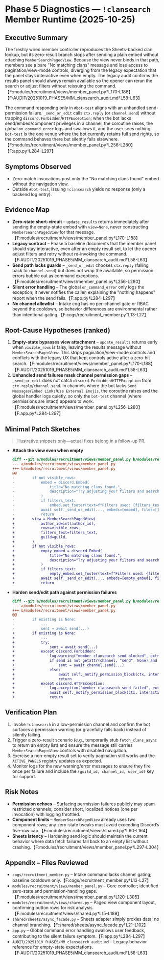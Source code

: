 # Phase 5 Diagnostics — `!clansearch` Member Runtime (2025-10-25)

## Executive Summary
The freshly wired member controller reproduces the Sheets-backed clan lookup, but its zero-result branch stops after sending a plain embed without attaching `MemberSearchPagedView`. Because the view never binds in that path, members see a bare "No matching clans" message and lose access to pagination/view-mode controls, diverging from the legacy expectation that the panel stays interactive even when empty. The legacy audit confirms the results panel should always remain available so the opener can rerun the search or adjust filters without reissuing the command.【F:modules/recruitment/views/member_panel.py†L170-L188】【F:AUDIT/20251019_PHASE5/MM_clansearch_audit.md†L58-L63】

The command responding only in `#bot-test` aligns with an unhandled send-permission failure. `_send_or_edit` calls `ctx.reply` (or `channel.send`) without trapping `discord.Forbidden`/`HTTPException`; when the bot lacks send/embed/component privileges in a channel, the coroutine raises, the global `on_command_error` logs and swallows it, and the user sees nothing. `bot-test` is the one venue where the bot currently retains full send rights, so the command behaves there but silently fails elsewhere.【F:modules/recruitment/views/member_panel.py†L256-L280】【F:app.py†L284-L297】

## Symptoms Observed
- Zero-match invocations post only the "No matching clans found" embed without the navigation view.
- Outside `#bot-test`, issuing `!clansearch` yields no response (only a backend log entry).

## Evidence Map
- **Zero-state short-circuit** – `update_results` returns immediately after sending the empty-state embed with `view=None`, never constructing `MemberSearchPagedView` for that message.【F:modules/recruitment/views/member_panel.py†L170-L188】
- **Legacy contract** – Phase 5 baseline documents that the member panel should stay interactive, even after an empty result set, to let the opener adjust filters and retry without re-invoking the command.【F:AUDIT/20251019_PHASE5/MM_clansearch_audit.md†L58-L63】
- **Send path lacks guards** – `_send_or_edit` chooses `ctx.reply` (falling back to `channel.send`) but does not wrap the awaitable, so permission errors bubble out as command exceptions.【F:modules/recruitment/views/member_panel.py†L256-L280】
- **Silent error handling** – The global `on_command_error` only logs the exception; it never notifies the caller, explaining the "nothing happens" report when the send fails.【F:app.py†L284-L297】
- **No channel allowlist** – Intake cog has no per-channel gate or RBAC beyond the cooldown, so behavior differences are environmental rather than intentional gating.【F:cogs/recruitment_member.py†L13-L27】

## Root-Cause Hypotheses (ranked)
1. **Empty-state bypasses view attachment** – `update_results` returns early when `visible_rows` is falsy, leaving the results message without `MemberSearchPagedView`. This strips pagination/view-mode controls and conflicts with the legacy UX that kept controls active after a zero-hit search.【F:modules/recruitment/views/member_panel.py†L170-L188】【F:AUDIT/20251019_PHASE5/MM_clansearch_audit.md†L58-L63】
2. **Unhandled send failures mask channel permission gaps** – `_send_or_edit` does not catch `discord.Forbidden`/`HTTPException` from `ctx.reply`/`channel.send`. In channels where the bot lacks `Send Messages`/`Embed Links`/`Use External Emojis`, the coroutine raises and the global handler logs quietly, so only the `bot-test` channel (where permissions are intact) appears to work.【F:modules/recruitment/views/member_panel.py†L256-L280】【F:app.py†L284-L297】

## Minimal Patch Sketches
> Illustrative snippets only—actual fixes belong in a follow-up PR.

- **Attach the view even when empty**
  ```diff
  diff --git a/modules/recruitment/views/member_panel.py b/modules/recruitment/views/member_panel.py
  --- a/modules/recruitment/views/member_panel.py
  +++ b/modules/recruitment/views/member_panel.py
  @@
  -        if not visible_rows:
  -            embed = discord.Embed(
  -                title="No matching clans found.",
  -                description="Try adjusting your filters and search again.",
  -            )
  -            if filters_text:
  -                embed.set_footer(text=f"Filters used: {filters_text}")
  -            await self._send_or_edit(..., embeds=[embed], files=[], view=None, ...)
  -            return
  +        view = MemberSearchPagedView(
  +            author_id=int(author_id),
  +            rows=visible_rows,
  +            filters_text=filters_text,
  +            guild=guild,
  +        )
  +        if not visible_rows:
  +            empty_embed = discord.Embed(
  +                title="No matching clans found.",
  +                description="Try adjusting your filters and search again.",
  +            )
  +            if filters_text:
  +                empty_embed.set_footer(text=f"Filters used: {filters_text}")
  +            await self._send_or_edit(..., embeds=[empty_embed], files=[], view=view, ...)
  +            return
  ```

- **Harden send/edit path against permission failures**
  ```diff
  diff --git a/modules/recruitment/views/member_panel.py b/modules/recruitment/views/member_panel.py
  --- a/modules/recruitment/views/member_panel.py
  +++ b/modules/recruitment/views/member_panel.py
  @@
  -        if existing is None:
  -            ...
  -            sent = await send(...)
  +        if existing is None:
  +            ...
  +            try:
  +                sent = await send(...)
  +            except discord.Forbidden:
  +                log.warning("member clansearch send blocked", extra={"key": key})
  +                if send is not getattr(channel, "send", None) and getattr(channel, "send", None):
  +                    sent = await channel.send(...)
  +                else:
  +                    await self._notify_permission_block(ctx, interaction)
  +                    return
  +            except discord.HTTPException:
  +                log.exception("member clansearch send failed", extra={"key": key})
  +                await self._notify_permission_block(ctx, interaction)
  +                return
  ```

## Verification Plan
1. Invoke `!clansearch` in a low-permission channel and confirm the bot surfaces a permission warning (or gracefully falls back) instead of silently failing.
2. Trigger a zero-result scenario (e.g., temporarily stub `fetch_clans_async` to return an empty list) and ensure the message still carries `MemberSearchPagedView` controls with disabled navigation.
3. Exercise a non-empty result set to verify pagination still works and the `ACTIVE_PANELS` registry updates as expected.
4. Monitor logs for the new warning/error messages to ensure they fire once per failure and include the `(guild_id, channel_id, user_id)` key for support.

## Risk Notes
- **Permission echoes** – Surfacing permission failures publicly may spam restricted channels; consider short, localized notices (one per invocation) with logging throttled.
- **Component limits** – `MemberSearchPagedView` already uses two component rows; any zero-state tweaks must avoid exceeding Discord’s five-row cap.【F:modules/recruitment/views/shared.py†L90-L164】
- **Sheets latency** – Hardening send logic should maintain the current behavior where data fetch failures fall back to an empty list without crashing.【F:modules/recruitment/views/member_panel.py†L297-L304】

## Appendix – Files Reviewed
- `cogs/recruitment_member.py` – Intake command lacks channel gating; baseline cooldown only.【F:cogs/recruitment_member.py†L13-L27】
- `modules/recruitment/views/member_panel.py` – Core controller; identified zero-state and permission-handling gaps.【F:modules/recruitment/views/member_panel.py†L120-L305】
- `modules/recruitment/views/shared.py` – Paged view component layout, confirming button rows for risk analysis.【F:modules/recruitment/views/shared.py†L15-L189】
- `shared/sheets/async_facade.py` – Sheets adapter simply proxies data; no channel branching.【F:shared/sheets/async_facade.py†L21-L102】
- `app.py` – Global command error handling swallows user feedback, contributing to the silent failure symptom.【F:app.py†L284-L297】
- `AUDIT/20251019_PHASE5/MM_clansearch_audit.md` – Legacy behavior reference for empty-state expectations.【F:AUDIT/20251019_PHASE5/MM_clansearch_audit.md†L58-L63】
